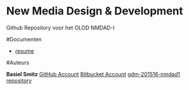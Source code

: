 New Media Design & Development
================
Github Repository voor het OLOD NMDAD-I

#Documenten

* [resume](resume.md)

#Auteurs


**Basiel Smitz**
[GitHub Account](https://github.com/basismit)
[Bitbucket Account](https://bitbucket.org/basismit/)
[gdm-201516-nmdad1 repository](https://github.com/basismit/gdm-201516-nmdad1)
